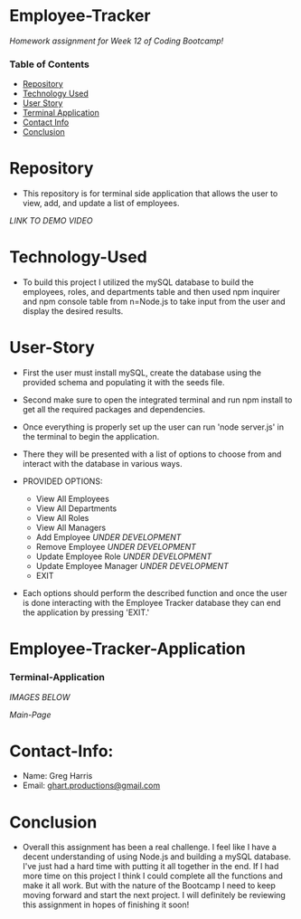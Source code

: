 # Employee-Tracker

*Homework assignment for Week 12 of Coding Bootcamp!*

### Table of Contents 

* [Repository](#Repository) 
* [Technology Used](#Technology-Used) 
* [User Story](#User-Story)
* [Terminal Application](#Terminal-Application)
* [Contact Info](#Contact-Info)
* [Conclusion](#Conclusion)

# Repository

- This repository is for terminal side application that allows the user to view, add, and update a list of employees.

*LINK TO DEMO VIDEO*


# Technology-Used

- To build this project I utilized the mySQL database to build the employees, roles, and departments table and then used npm inquirer and npm console table from n=Node.js to take input from the user and display the desired results.

# User-Story

- First the user must install mySQL, create the database using the provided schema and populating it with the seeds file. 

- Second make sure to open the integrated terminal and run npm install to get all the required packages and dependencies. 

- Once everything is properly set up the user can run 'node server.js' in the terminal to begin the application. 

- There they will be presented with a list of options to choose from and interact with the database in various ways. 

- PROVIDED OPTIONS:
    - View All Employees 
    - View All Departments
    - View All Roles
    - View All Managers
    - Add Employee  *UNDER DEVELOPMENT*
    - Remove Employee *UNDER DEVELOPMENT*
    - Update Employee Role *UNDER DEVELOPMENT*
    - Update Employee Manager *UNDER DEVELOPMENT*
    - EXIT

- Each options should perform the described function and once the user is done interacting with the Employee Tracker database they can end the application by pressing 'EXIT.'

# Employee-Tracker-Application

### Terminal-Application

*IMAGES BELOW*

*Main-Page*



# Contact-Info:

- Name: Greg Harris
- Email: ghart.productions@gmail.com

# Conclusion

- Overall this assignment has been a real challenge. I feel like I have a decent understanding of using Node.js and building a mySQL database. I've just had a hard time with putting it all together in the end. If I had more time on this project I think I could complete all the functions and make it all work. But with the nature of the Bootcamp I need to keep moving forward and start the next project. I will definitely be reviewing this assignment in hopes of finishing it soon!